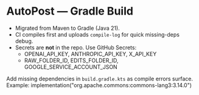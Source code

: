 # AutoPost — Gradle Build

- Migrated from Maven to Gradle (Java 21).
- CI compiles first and uploads `compile-log` for quick missing-deps debug.
- Secrets are **not** in the repo. Use GitHub Secrets:
  - OPENAI_API_KEY, ANTHROPIC_API_KEY, X_API_KEY
  - RAW_FOLDER_ID, EDITS_FOLDER_ID, GOOGLE_SERVICE_ACCOUNT_JSON

Add missing dependencies in `build.gradle.kts` as compile errors surface.
Example:
implementation("org.apache.commons:commons-lang3:3.14.0")
